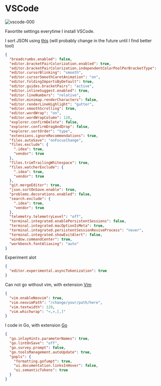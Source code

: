# VSCode

![vscode-000](https://raw.githubusercontent.com/haunt98/posts-images/main/vscode-000.jxl)

Favortite settings everytime I install VSCode.

I sort JSON using [this](https://r37r0m0d3l.github.io/json_sort/) (will probably
change in the future until I find better tool)

```json
{
  "breadcrumbs.enabled": false,
  "editor.bracketPairColorization.enabled": true,
  "editor.bracketPairColorization.independentColorPoolPerBracketType": true,
  "editor.cursorBlinking": "smooth",
  "editor.cursorSmoothCaretAnimation": "on",
  "editor.foldingImportsByDefault": true,
  "editor.guides.bracketPairs": "active",
  "editor.inlineSuggest.enabled": true,
  "editor.lineNumbers": "relative",
  "editor.minimap.renderCharacters": false,
  "editor.renderLineHighlight": "gutter",
  "editor.smoothScrolling": true,
  "editor.wordWrap": "on",
  "editor.wordWrapColumn": 120,
  "explorer.confirmDelete": false,
  "explorer.confirmDragAndDrop": false,
  "explorer.sortOrder": "type",
  "extensions.ignoreRecommendations": true,
  "files.autoSave": "onFocusChange",
  "files.exclude": {
    ".idea": true,
    "vendor": true
  },
  "files.trimTrailingWhitespace": true,
  "files.watcherExclude": {
    ".idea": true,
    "vendor": true
  },
  "git.mergeEditor": true,
  "json.sortOnSave.enable": true,
  "problems.decorations.enabled": false,
  "search.exclude": {
    ".idea": true,
    "vendor": true
  },
  "telemetry.telemetryLevel": "off",
  "terminal.integrated.enablePersistentSessions": false,
  "terminal.integrated.macOptionIsMeta": true,
  "terminal.integrated.persistentSessionReviveProcess": "never",
  "terminal.integrated.showExitAlert": false,
  "window.commandCenter": true,
  "workbench.fontAliasing": "auto"
}
```

Experiment alot

```json
{
  "editor.experimental.asyncTokenization": true
}
```

Can not go without vim, with extension
[Vim](https://marketplace.visualstudio.com/items?itemName=vscodevim.vim)

```json
{
  "vim.enableNeovim": true,
  "vim.neovimPath": "/change/your/path/here",
  "vim.textwidth": 120,
  "vim.whichwrap": "<,>,[,]"
}
```

I code in Go, with extension
[Go](https://marketplace.visualstudio.com/items?itemName=golang.go)

```json
{
  "go.inlayHints.parameterNames": true,
  "go.lintOnSave": "off",
  "go.survey.prompt": false,
  "go.toolsManagement.autoUpdate": true,
  "gopls": {
    "formatting.gofumpt": true,
    "ui.documentation.linksInHover": false,
    "ui.semanticTokens": true
  }
}
```
